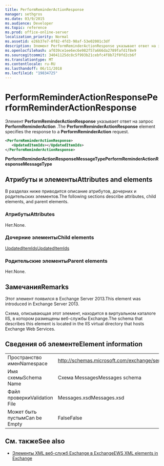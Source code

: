 ```yaml
---
title: PerformReminderActionResponse
manager: sethgros
ms.date: 03/9/2015
ms.audience: Developer
ms.topic: reference
ms.prod: office-online-server
localization_priority: Normal
ms.assetid: e26b37e7-0f82-4fd3-98af-53e02001c3df
description: Элемент PerformReminderActionResponse указывает ответ на запрос PerformReminderAction.
ms.openlocfilehash: af039ce1ee6ec6e982f57a666da2789fafd1f8e9
ms.sourcegitcommit: 34041125dc8c5f993b21cebfc4f8b72f0fd2cb6f
ms.translationtype: MT
ms.contentlocale: ru-RU
ms.lasthandoff: 06/11/2018
ms.locfileid: "19834725"
---
```

# <a name="performreminderactionresponse"></a><span data-ttu-id="55b9a-103">PerformReminderActionResponse</span><span class="sxs-lookup"><span data-stu-id="55b9a-103">PerformReminderActionResponse</span></span>

<span data-ttu-id="55b9a-104">Элемент **PerformReminderActionResponse** указывает ответ на запрос **PerformReminderAction** .</span><span class="sxs-lookup"><span data-stu-id="55b9a-104">The **PerformReminderActionResponse** element specifies the response to a **PerformReminderAction** request.</span></span> 
  
```XML
<PerformReminderActionResponse>
   <UpdatedItemIds></UpdatedItemIds>
</PerformReminderActionResponse>
```

 <span data-ttu-id="55b9a-105">**PerformReminderActionResponseMessageType**</span><span class="sxs-lookup"><span data-stu-id="55b9a-105">**PerformReminderActionResponseMessageType**</span></span>
## <a name="attributes-and-elements"></a><span data-ttu-id="55b9a-106">Атрибуты и элементы</span><span class="sxs-lookup"><span data-stu-id="55b9a-106">Attributes and elements</span></span>

<span data-ttu-id="55b9a-107">В разделах ниже приводится описание атрибутов, дочерних и родительских элементов.</span><span class="sxs-lookup"><span data-stu-id="55b9a-107">The following sections describe attributes, child elements, and parent elements.</span></span>
  
### <a name="attributes"></a><span data-ttu-id="55b9a-108">Атрибуты</span><span class="sxs-lookup"><span data-stu-id="55b9a-108">Attributes</span></span>

<span data-ttu-id="55b9a-109">Нет.</span><span class="sxs-lookup"><span data-stu-id="55b9a-109">None.</span></span>
  
### <a name="child-elements"></a><span data-ttu-id="55b9a-110">Дочерние элементы</span><span class="sxs-lookup"><span data-stu-id="55b9a-110">Child elements</span></span>

[<span data-ttu-id="55b9a-111">UpdatedItemIds</span><span class="sxs-lookup"><span data-stu-id="55b9a-111">UpdatedItemIds</span></span>](updateditemids.md)
  
### <a name="parent-elements"></a><span data-ttu-id="55b9a-112">Родительские элементы</span><span class="sxs-lookup"><span data-stu-id="55b9a-112">Parent elements</span></span>

<span data-ttu-id="55b9a-113">Нет.</span><span class="sxs-lookup"><span data-stu-id="55b9a-113">None.</span></span>
  
## <a name="remarks"></a><span data-ttu-id="55b9a-114">Замечания</span><span class="sxs-lookup"><span data-stu-id="55b9a-114">Remarks</span></span>

<span data-ttu-id="55b9a-115">Этот элемент появился в Exchange Server 2013.</span><span class="sxs-lookup"><span data-stu-id="55b9a-115">This element was introduced in Exchange Server 2013.</span></span>
  
<span data-ttu-id="55b9a-116">Схема, описывающая этот элемент, находится в виртуальном каталоге IIS, в котором размещены веб-службы Exchange.</span><span class="sxs-lookup"><span data-stu-id="55b9a-116">The schema that describes this element is located in the IIS virtual directory that hosts Exchange Web Services.</span></span>
  
## <a name="element-information"></a><span data-ttu-id="55b9a-117">Сведения об элементе</span><span class="sxs-lookup"><span data-stu-id="55b9a-117">Element information</span></span>

|||
|:-----|:-----|
|<span data-ttu-id="55b9a-118">Пространство имен</span><span class="sxs-lookup"><span data-stu-id="55b9a-118">Namespace</span></span>  <br/> |http://schemas.microsoft.com/exchange/services/2006/messages  <br/> |
|<span data-ttu-id="55b9a-119">Имя схемы</span><span class="sxs-lookup"><span data-stu-id="55b9a-119">Schema Name</span></span>  <br/> |<span data-ttu-id="55b9a-120">Схема Messages</span><span class="sxs-lookup"><span data-stu-id="55b9a-120">Messages schema</span></span>  <br/> |
|<span data-ttu-id="55b9a-121">Файл проверки</span><span class="sxs-lookup"><span data-stu-id="55b9a-121">Validation File</span></span>  <br/> |<span data-ttu-id="55b9a-122">Messages.xsd</span><span class="sxs-lookup"><span data-stu-id="55b9a-122">Messages.xsd</span></span>  <br/> |
|<span data-ttu-id="55b9a-123">Может быть пустым</span><span class="sxs-lookup"><span data-stu-id="55b9a-123">Can be Empty</span></span>  <br/> |<span data-ttu-id="55b9a-124">False</span><span class="sxs-lookup"><span data-stu-id="55b9a-124">False</span></span>  <br/> |
   
## <a name="see-also"></a><span data-ttu-id="55b9a-125">См. также</span><span class="sxs-lookup"><span data-stu-id="55b9a-125">See also</span></span>



- [<span data-ttu-id="55b9a-126">Элементы XML веб-служб Exchange в Exchange</span><span class="sxs-lookup"><span data-stu-id="55b9a-126">EWS XML elements in Exchange</span></span>](ews-xml-elements-in-exchange.md)

